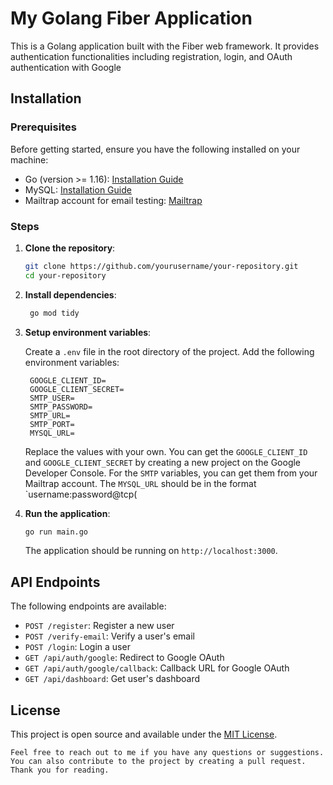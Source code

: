 # My Golang Fiber Application

This is a Golang application built with the Fiber web framework. It provides authentication functionalities including registration, login, and OAuth authentication with Google

## Installation

### Prerequisites

Before getting started, ensure you have the following installed on your machine:

- Go (version >= 1.16): [Installation Guide](https://golang.org/doc/install)
- MySQL: [Installation Guide](https://dev.mysql.com/doc/mysql-installation-excerpt/5.7/en/)
- Mailtrap account for email testing: [Mailtrap](https://mailtrap.io/)

### Steps

1. **Clone the repository**:

   ```bash
   git clone https://github.com/yourusername/your-repository.git
   cd your-repository
   ```

2. **Install dependencies**:

   ```bash
    go mod tidy
    ```

3. **Setup environment variables**:

   Create a `.env` file in the root directory of the project. Add the following environment variables:

   ```env
    GOOGLE_CLIENT_ID=
    GOOGLE_CLIENT_SECRET=
    SMTP_USER=
    SMTP_PASSWORD=
    SMTP_URL=
    SMTP_PORT=
    MYSQL_URL=
   ```

    Replace the values with your own. You can get the `GOOGLE_CLIENT_ID` and `GOOGLE_CLIENT_SECRET` by creating a new project on the Google Developer Console. For the `SMTP` variables, you can get them from your Mailtrap account. The `MYSQL_URL` should be in the format `username:password@tcp(
4. **Run the application**:

   ```bash
   go run main.go
   ```

   The application should be running on `http://localhost:3000`.

## API Endpoints

The following endpoints are available:

- `POST /register`: Register a new user
- `POST /verify-email`: Verify a user's email
- `POST /login`: Login a user
- `GET /api/auth/google`: Redirect to Google OAuth
- `GET /api/auth/google/callback`: Callback URL for Google OAuth
- `GET /api/dashboard`: Get user's dashboard


## License
This project is open source and available under the [MIT License](LICENSE).
```
Feel free to reach out to me if you have any questions or suggestions. You can also contribute to the project by creating a pull request. Thank you for reading.
```
